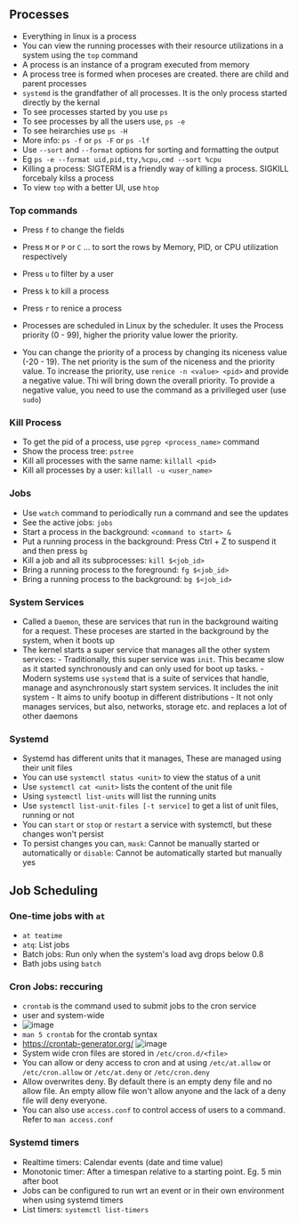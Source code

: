 ## Processes
- Everything in linux is a process
- You can view the running processes with their resource utilizations in a system using the `top` command
- A process is an instance of a program executed from memory
- A process tree is formed when proceses are created. there are child and parent processes
- `systemd` is the grandfather of all processes. It is the only process started directly by the kernal
- To see processes started by you use `ps`
- To see processes by all the users use, `ps -e`
- To see heirarchies use `ps -H`
- More info: `ps -f` or `ps -F` or `ps -lf`
- Use `--sort` and `--format` options for sorting and formatting the output
- Eg `ps -e --format uid,pid,tty,%cpu,cmd --sort %cpu`
- Killing a process: SIGTERM is a friendly way of killing a process. SIGKILL forcebaly kilss a process
- To view `top` with a better UI, use `htop`

### Top commands
- Press `f` to change the fields
- Press `M` or `P` or `C` ... to sort the rows by Memory, PID, or CPU utilization respectively
- Press `u` to filter by a user
- Press `k` to kill a process
- Press `r` to renice a process

- Processes are scheduled in Linux by the scheduler. It uses the Process priority (0 - 99), higher the priority value lower the priority. 
- You can change the priority of a process by changing its niceness value (-20 - 19). The net priority is the sum of the niceness and the priority value. To increase the priority, use `renice -n <value> <pid>` and provide a negative value. Thi will bring down the overall priority. To provide a negative value, you need to use the command as a privilleged user (use `sudo`)

### Kill Process
- To get the pid of a process, use `pgrep <process_name>` command
- Show the process tree: `pstree`
- Kill all processes with the same name: `killall <pid>`
- Kill all processes by a user: `killall -u <user_name>`

### Jobs
- Use `watch` command to periodically run a command and see the updates
- See the active jobs: `jobs`
- Start a process in the background: `<command to start> &`
- Put a running process in the background: Press Ctrl + Z to suspend it and then press `bg`
- Kill a job and all its subprocesses: `kill $<job_id>`
- Bring a running process to the foreground: `fg $<job_id>`
- Bring a running process to the background: `bg $<job_id>`

### System Services
- Called a `Daemon`, these are services that run in the background waiting for a request. These proceses are started in the background by the system, when it boots up
- The kernel starts a super service that manages all the other system services: 
      - Traditionally, this super service was `init`. This became slow as it started synchronously and can only used for boot up tasks. 
      - Modern systems use `systemd` that is a suite of services that handle, manage and asynchronously start system services. It includes the init system
      - It aims to unify bootup in different distributions
      - It not only manages services, but also, networks, storage etc. and replaces a lot of other daemons

### Systemd
- Systemd has different units that it manages, These are managed using their unit files
- You can use `systemctl status <unit>` to view the status of a unit
- Use `systemctl cat <unit>` lists the content of the unit file
- Using `systemctl list-units` will list the running units
- Use `systemctl list-unit-files [-t service]` to get a list of unit files, running or not
- You can `start` or `stop` or `restart` a service with systemctl, but these changes won't persist
- To persist changes you can, `mask`: Cannot be manually started or automatically or `disable`: Cannot be automatically started but manually yes

## Job Scheduling
### One-time jobs with `at`
- `at teatime`
- `atq`: List jobs
- Batch jobs: Run only when the system's load avg drops below 0.8
- Bath jobs using `batch`

### Cron Jobs: reccuring
- `crontab` is the command used to submit jobs to the cron service
- user and system-wide
- ![image](https://user-images.githubusercontent.com/54491362/210163774-01af467a-e72b-4c63-9ccc-97d26170f0fb.png)
- `man 5 crontab` for the crontab syntax
- https://crontab-generator.org/
![image](https://user-images.githubusercontent.com/54491362/210163962-5ce4a414-5fe1-4ba7-bc0c-be3f80b9c121.png)
- System wide cron files are stored in `/etc/cron.d/<file>`
- You can allow or deny access to cron and at using `/etc/at.allow` or `/etc/cron.allow` or `/etc/at.deny` or `/etc/cron.deny`
- Allow overwrites deny. By default there is an empty deny file and no allow file. An empty allow file won't allow anyone and the lack of a deny file will deny everyone.
- You can also use `access.conf` to control access of users to a command. Refer to `man access.conf`

### Systemd timers
- Realtime timers: Calendar events (date and time value)
- Monotonic timer: After a timespan relative to a starting point. Eg. 5 min after boot
- Jobs can be configured to run wrt an event or in their own environment when using systemd timers
- List timers: `systemctl list-timers`

